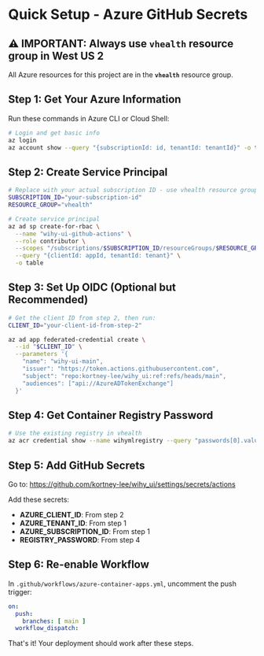 # Quick Setup - Azure GitHub Secrets

## ⚠️ IMPORTANT: Always use `vhealth` resource group in West US 2

All Azure resources for this project are in the **`vhealth`** resource group.

## Step 1: Get Your Azure Information

Run these commands in Azure CLI or Cloud Shell:

```bash
# Login and get basic info
az login
az account show --query "{subscriptionId: id, tenantId: tenantId}" -o table
```

## Step 2: Create Service Principal

```bash
# Replace with your actual subscription ID - use vhealth resource group
SUBSCRIPTION_ID="your-subscription-id"
RESOURCE_GROUP="vhealth"

# Create service principal
az ad sp create-for-rbac \
  --name "wihy-ui-github-actions" \
  --role contributor \
  --scopes "/subscriptions/$SUBSCRIPTION_ID/resourceGroups/$RESOURCE_GROUP" \
  --query "{clientId: appId, tenantId: tenant}" \
  -o table
```

## Step 3: Set Up OIDC (Optional but Recommended)

```bash
# Get the client ID from step 2, then run:
CLIENT_ID="your-client-id-from-step-2"

az ad app federated-credential create \
  --id "$CLIENT_ID" \
  --parameters '{
    "name": "wihy-ui-main",
    "issuer": "https://token.actions.githubusercontent.com", 
    "subject": "repo:kortney-lee/wihy_ui:ref:refs/heads/main",
    "audiences": ["api://AzureADTokenExchange"]
  }'
```

## Step 4: Get Container Registry Password

```bash
# Use the existing registry in vhealth
az acr credential show --name wihymlregistry --query "passwords[0].value" -o tsv
```

## Step 5: Add GitHub Secrets

Go to: https://github.com/kortney-lee/wihy_ui/settings/secrets/actions

Add these secrets:
- **AZURE_CLIENT_ID**: From step 2
- **AZURE_TENANT_ID**: From step 1  
- **AZURE_SUBSCRIPTION_ID**: From step 1
- **REGISTRY_PASSWORD**: From step 4

## Step 6: Re-enable Workflow

In `.github/workflows/azure-container-apps.yml`, uncomment the push trigger:

```yaml
on:
  push:
    branches: [ main ]
  workflow_dispatch:
```

That's it! Your deployment should work after these steps.